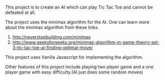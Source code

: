 This project is to create an AI which can play Tic Tac Toe and cannot be defeated at all.

The project uses the minimax algorithm for the AI. One can learn more about the minimax algorithm from these links.

1. http://neverstopbuilding.com/minimax
2. http://www.geeksforgeeks.org/minimax-algorithm-in-game-theory-set-3-tic-tac-toe-ai-finding-optimal-move/

This project uses Vanilla Javascript for implementing the algorithm.

Other features of this project include playing two player game and a one player game with easy difficulty.(AI just does some random moves)
